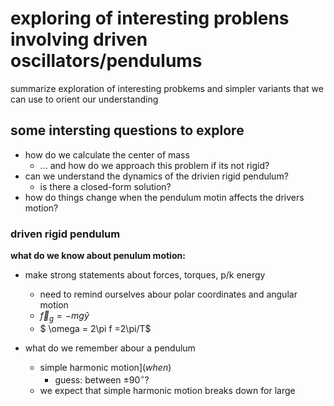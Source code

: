 # exploring of interesting problens involving driven oscillators/pendulums 
summarize exploration of interesting probkems and simpler variants that we can use to orient our understanding

## some intersting questions to explore
- how do we calculate the center of mass
  - ... and how do we approach this problem if its not rigid?
- can we understand the dynamics of the drivien rigid pendulum?
  - is there a closed-form solution?
- how do things change when the pendulum motin affects the drivers motion?

### driven rigid pendulum
**what do we know about penulum motion:**
- make strong statements about forces, torques, p/k energy
  - need to remind ourselves abour polar coordinates and angular motion
  - $\vec{f}_g = -mg\hat{y}$
  - $ \omega = 2\pi f =2\pi/T$
 
- what do we remember abour a pendulum
  - simple harmonic motion](_when_)
    - guess: between $\pm 90^{\circ}$?
  - we expect that simple harmonic motion breaks down for large 
